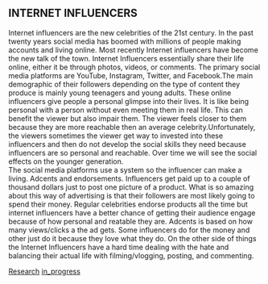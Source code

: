 ## INTERNET INFLUENCERS

Internet influencers are the  new celebrities of the 21st century. In the past twenty years social media has boomed with millions of people making accounts and living online. Most recently Internet influencers have become the new talk of the town. Internet Influencers essentially share their life online, either it be through photos, videos, or comments. The primary social media platforms are YouTube, Instagram, Twitter, and Facebook.The main demographic of their followers depending on the type of content they produce is mainly young teenagers and young adults. These online influencers give people a personal glimpse into their lives. It is like being personal with a person without even meeting them in real life. This can benefit the viewer but also impair them. The viewer feels closer to them because they are more reachable then an average celebrity.Unfortunately, the viewers sometimes the viewer get way to invested into these influencers and then do not develop the social skills they need because influencers are so personal and reachable. Over time we will see the social effects on the younger generation.  
The social media platforms use a system so the influencer can make a living. Adcents and endorsements. Influencers get paid up to a couple of thousand dollars just to post one picture of a product. What is so amazing about this way of advertising is that their followers are most likely going to spend their money. Regular celebrities endorse products all the time but internet influencers have a better chance of getting their audience engage because of how personal and reatable they are. Adcents is based on how many views/clicks a the ad gets. Some influencers do for the money and other just do it because they love what they do.
On the other side of things the Internet Influencers have a hard time dealing with the hate and balancing their actual life with filming/vlogging, posting, and commenting.

[Research](research.md)
[in_progress](in_progress.md)

